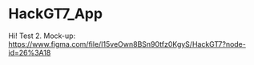 # HackGT7_App
Hi! Test 2.
Mock-up: https://www.figma.com/file/I15veOwn8BSn90tfz0KgyS/HackGT7?node-id=26%3A18
